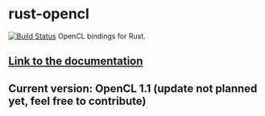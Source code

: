 # rust-opencl
[![Build Status](https://travis-ci.org/Auruss/rust-opencl.svg?branch=master)](https://travis-ci.org/Auruss/rust-opencl)
OpenCL bindings for Rust.

## [Link to the documentation](http://auruss.github.io/rust-opencl/opencl/index.html)
## Current version: OpenCL 1.1 (update not planned yet, feel free to contribute)
